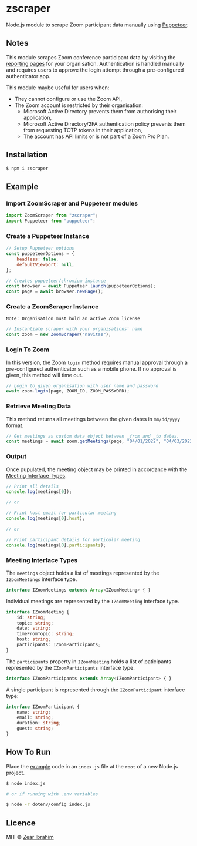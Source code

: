 # zscraper

Node.js module to scrape Zoom participant data manually using [Puppeteer](https://github.com/puppeteer/puppeteer).

## Notes

This module scrapes Zoom conference participant data by visiting the [reporting pages](https://zoom.us/account/my/report) for your organisation. Authentication is handled manually and requires users to approve the login attempt through a pre-configured authenticator app.

This module maybe useful for users when:
* They cannot configure or use the Zoom API,
* The Zoom account is restricted by their organisation:
    * Microsoft Active Directory prevents them from authorising their application,
    * Microsoft Active Directory/2FA authentication policy prevents them from requesting TOTP tokens in their application,
    * The account has API limits or is not part of a Zoom Pro Plan.

## Installation
```sh
$ npm i zscraper
```

## Example
### Import ZoomScraper and Puppeteer modules
```js
import ZoomScraper from "zscraper";
import Puppeteer from "puppeteer";
```

### Create a Puppeteer Instance
```js
// Setup Puppeteer options
const puppeteerOptions = {
    headless: false,
    defaultViewport: null,
};

// Creates puppeteer/chromium instance
const browser = await Puppeteer.launch(puppeteerOptions);
const page = await browser.newPage();
```

### Create a ZoomScraper Instance
    Note: Organisation must hold an active Zoom license
```js
// Instantiate scraper with your organisations' name
const zoom = new ZoomScraper("navitas");
```

### Login To Zoom
In this version, the Zoom `login` method requires manual approval through a pre-configured authenticator such as a mobile phone. If no approval is given, this method will time out.
```js
// Login to given organisation with user name and password
await zoom.login(page, ZOOM_ID, ZOOM_PASSWORD);
```
### Retrieve Meeting Data
This method returns all meetings between the given dates in `mm/dd/yyyy` format.

```js
// Get meetings as custom data object between _from and _to dates.
const meetings = await zoom.getMeetings(page, "04/01/2022", "04/03/2022");
```
### Output
Once pupulated, the meeting object may be printed in accordance with the [Meeting Interface Types](#meeting-interface-types).
```js
// Print all details
console.log(meetings[0]);

// or

// Print host email for particular meeting
console.log(meetings[0].host);

// or

// Print participant details for particular meeting
console.log(meetings[0].participants);
```
### Meeting Interface Types
The `meetings` object holds a list of meetings represented by the `IZoomMeetings` interface type. 

```ts
interface IZoomMeetings extends Array<IZoomMeeting> { }
```

Individual meetings are represented by the `IZoomMeeting` interface type.
```ts
interface IZoomMeeting {
    id: string;
    topic: string;
    date: string;
    timeFromTopic: string;
    host: string;
    participants: IZoomParticipants;
}
```

The `participants` property in `IZoomMeeting` holds a list of paticipants represented by the `IZoomParticipants` interface type. 

```ts
interface IZoomParticipants extends Array<IZoomParticipant> { }
```

A single participant is represented through the `IZoomParticipant` interface type:
```ts
interface IZoomParticipant {
    name: string;
    email: string;
    duration: string;
    guest: string;
}
```

## How To Run
Place the [example](#example) code in an `index.js` file at the `root` of a new Node.js project. 

```sh
$ node index.js

# or if running with .env variables

$ node -r dotenv/config index.js
```

## Licence
MIT © [Zear Ibrahim](https://www.brunel.ac.uk/people/zear-ibrahim1)